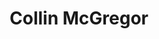 ---
layout: page
title: Collin McGregor
description: Undergrad
img: assets/img/prof_pic_color.png
importance: 1
category: Undergraduates
related_publications: false
---